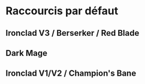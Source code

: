 # Raccourcis par défaut

## Ironclad V3 / Berserker / Red Blade

## Dark Mage

## Ironclad V1/V2 / Champion's Bane
